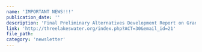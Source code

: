 ```yaml
---
name: 'IMPORTANT NEWS!!!'
publication_date: ''
description: 'Final Preliminary Alternatives Development Report on Grand Lake Now Available...'
link: 'http://threelakeswater.org/index.php?ACT=30&email_id=21'
file_path:
category: 'newsletter'
---
```

